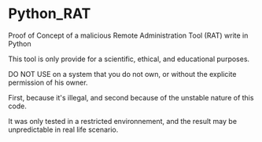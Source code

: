 # Python_RAT
Proof of Concept of a malicious Remote Administration Tool (RAT) write in Python

This tool is only provide for a scientific, ethical, and educational purposes. 

DO NOT USE on a system that you do not own, or without the explicite permission of his owner.

First, because it's illegal, and second because of the unstable nature of this code.

It was only tested in a restricted environnement, and the result may be unpredictable in real life scenario.
